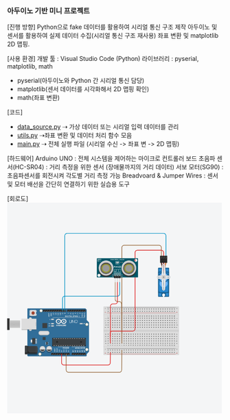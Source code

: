 ### 아두이노 기반 미니 프로젝트

[진행 방향]
Python으로 fake 데이터를 활용하여 시리얼 통신 구조 제작
아두이노 및 센서를 활용하여 실제 데이터 수집(시리얼 통신 구조 재사용)
좌표 변환 및 matplotlib 2D 맵핑.

[사용 환경]
개발 툴 : Visual Studio Code (Python)
라이브러리 : pyserial, matplotlib, math
- pyserial(아두이노와 Python 간 시리얼 통신 담당)
- matplotlib(센서 데이터를 시각화해서 2D 맵핑 확인)
- math(좌표 변환)

[코드]
- [data_source.py](https://github.com/sgayoung129/SLAM-Arduino-Unity-Simulation/blob/main/Arduino/data_source.py)
  ⇢ 가상 데이터 또는 시리얼 입력 데이터를 관리
- [utils.py](https://github.com/sgayoung129/SLAM-Arduino-Unity-Simulation/blob/main/Arduino/utils.py)
  ⇢좌표 변환 및 데이터 처리 함수 모음  
- [main.py](https://github.com/sgayoung129/SLAM-Arduino-Unity-Simulation/blob/main/Arduino/main.py)
 ⇢ 전체 실행 파일 (시리얼 수신 -> 좌표 변 -> 2D 맵핑)

[하드웨어]
Arduino UNO : 전체 시스템을 제어하는 마이크로 컨트롤러 보드
초음파 센서(HC-SR04) : 거리 측정을 위한 센서 (장애물까지의 거리 데이터)
서보 모터(SG90) : 초음파센서를 회전시켜 각도별 거리 측정 가능
Breadvoard & Jumper Wires : 센서 및 모터 배선을 간단히 연결하기 위한 실습용 도구

[회로도]
<img src="./Arduino_circuit.png" alt="아두이노 회로도" width="500"/>

